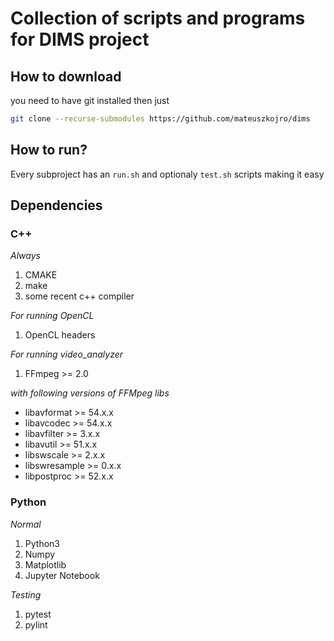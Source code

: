 # Collection of scripts and programs for DIMS project

## How to download 

you need to have git installed then just

```bash
git clone --recurse-submodules https://github.com/mateuszkojro/dims
```

## How to run?

Every subproject has an `run.sh` and optionaly `test.sh` scripts making it easy

## Dependencies

### C++

_Always_

1. CMAKE
1. make
1. some recent c++ compiler

_For running OpenCL_

1. OpenCL headers

_For running video_analyzer_

1. FFmpeg >= 2.0

_with following versions of FFMpeg libs_

- libavformat >= 54.x.x
- libavcodec >= 54.x.x
- libavfilter >= 3.x.x
- libavutil >= 51.x.x
- libswscale >= 2.x.x
- libswresample >= 0.x.x
- libpostproc >= 52.x.x

### Python

_Normal_

1. Python3
1. Numpy
1. Matplotlib
1. Jupyter Notebook

_Testing_

1. pytest
1. pylint
